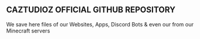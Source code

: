 ## CAZTUDIOZ OFFICIAL GITHUB REPOSITORY
We save here files of our Websites, Apps, Discord Bots & even our from our Minecraft servers
